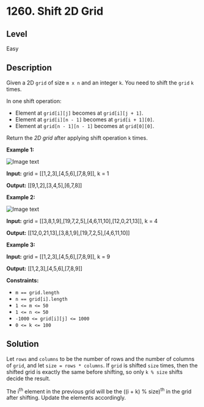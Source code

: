 # 1260. Shift 2D Grid
## Level
Easy

## Description
Given a 2D `grid` of size `m x n` and an integer `k`. You need to shift the `grid` `k` times.

In one shift operation:

* Element at `grid[i][j]` becomes at `grid[i][j + 1]`.
* Element at `grid[i][n - 1]` becomes at `grid[i + 1][0]`.
* Element at `grid[n - 1][n - 1]` becomes at `grid[0][0]`.

Return the *2D grid* after applying shift operation `k` times.

**Example 1:**

![Image text](https://assets.leetcode.com/uploads/2019/11/05/e1.png)

**Input:** grid = [[1,2,3],[4,5,6],[7,8,9]], k = 1

**Output:** [[9,1,2],[3,4,5],[6,7,8]]

**Example 2:**

![Image text](https://assets.leetcode.com/uploads/2019/11/05/e2.png)

**Input:** grid = [[3,8,1,9],[19,7,2,5],[4,6,11,10],[12,0,21,13]], k = 4

**Output:** [[12,0,21,13],[3,8,1,9],[19,7,2,5],[4,6,11,10]]

**Example 3:**

**Input:** grid = [[1,2,3],[4,5,6],[7,8,9]], k = 9

**Output:** [[1,2,3],[4,5,6],[7,8,9]]

**Constraints:**

* `m == grid.length`
* `n == grid[i].length`
* `1 <= m <= 50`
* `1 <= n <= 50`
* `-1000 <= grid[i][j] <= 1000`
* `0 <= k <= 100`

## Solution
Let `rows` and `columns` to be the number of rows and the number of columns of `grid`, and let `size = rows * columns`. If `grid` is shifted `size` times, then the shifted grid is exactly the same before shifting, so only `k % size` shifts decide the result.

The i<sup>th</sup> element in the previous grid will be the ((i + k) % size)<sup>th</sup> in the grid after shifting. Update the elements accordingly.
